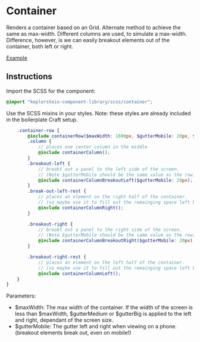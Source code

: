 # Container

Renders a container based on an Grid. Alternate method to achieve the same as max-width. Different columns are used, to simulate a max-width. Difference, however, is we can easily breakout elements out of the container, both left or right.

[Example](../examples/container.html)

## Instructions

Import the SCSS for the component:

```scss
@import "keplerstein-component-library/scss/container";
```

Use the SCSS mixins in your styles. Note: these styles are already included in the boilerplate Craft setup.

```scss
    .container-row {
        @include containerRow($maxWidth: 1600px, $gutterMobile: 20px, $gutterMedium: 20px, $gutterBig: 40px);
        .column {
            // places one center column in the middle
            @include containerColumn();
        }
        .breakout-left {
            // breakt out a panel to the left side of the screen. 
            // (Note $gutterMobile should be the same value as the row)
            @include containerColumnBreakoutLeft($gutterMobile: 20px);
        }
        .break-out-left-rest {
            // places an element on the right half of the container. 
            // (so maybe use it to fill out the remainging space left by a breakout element
            @include containerColumnRight();
        }

        .breakout-right {
            // breakt out a panel to the right side of the screen. 
            // (Note $gutterMobile should be the same value as the row)
            @include containerColumnBreakoutRight($gutterMobile: 20px);
        }

        .breakout-right-rest {
            // places an element on the left half of the container. 
            // (so maybe use it to fill out the remainging space left by a breakout element
            @include containerColumnLeft();
    }
}
```

Parameters:
- $maxWidth: The max width of the container. If the width of the screen is less than $maxWidth, $gutterMedium or $gutterBig is applied to the left and right, dependant of the screen size.
- $gutterMobile: The gutter left and right when viewing on a phone. (breakout elements break out, even on mobile!)
